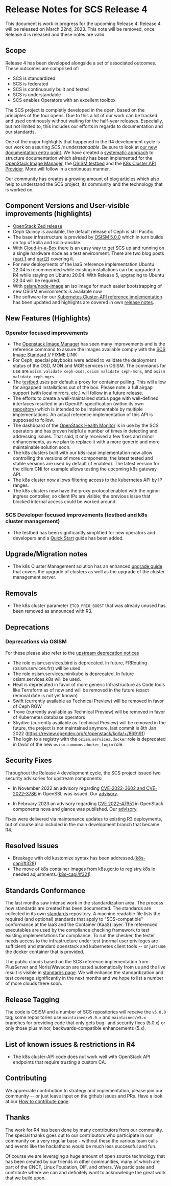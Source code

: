 # Release Notes for SCS Release 4

This document is work in progress for the upcoming Release 4.
Release 4 will be released on March 22nd, 2023. 
This note will be removed, once Release 4 is released and these notes are valid.


## Scope

Release 4 has been developed alongside a set of associated outcomes. These outcomes are comprised of:

* SCS is standardized
* SCS is federated
* SCS is continuously built and tested
* SCS is understandable
* SCS enables Operators with an excellent toolbox

The SCS project is completly developed in the open, based on the principles of the four opens. Due to this a lot of our work can be tracked and used continously without waiting for the half-year releases. Especially, but not limited to, this includes our efforts in regards to documentation and our standards.

One of the major highlights that happened in the R4 development cycle is our work on assuring _SCS is understandable_.
Be sure to look at [our new documentation entry point](https://docs.scs.community).
We have created a [systematic approach](https://github.com/SovereignCloudStack/docs/blob/main/community/contribute/adding-docs-guide.md) to structure documentation which already has been implemented for the [OpenStack Image Manager](https://docs.scs.community/docs/category/openstack-image-manager/),
the [OSISM testbed](https://docs.scs.community/docs/category/osism-testbed/) and the [K8s Cluster API Provider](https://docs.scs.community/docs/category/k8s-cluster-api-provider/). More will follow in a continuous manner.

Our community has creates a growing amount of [blog articles](https://scs.community/blog/) which also help to understand the SCS project, its community and the technology that is worked on.

## Component Versions and User-visible improvements (highlights)

* [OpenStack Zed release](https://releases.openstack.org/zed/highlights.html)
* Ceph Quincy is available, the default release of Ceph is still Pacific.
* The base infrastructure is provided by
  [OSISM 5.0.0](https://release.osism.tech/notes/5.0.0.html)
  which in turn builds on top of kolla and kolla-ansible.
* With [Cloud-in-a-Box](https://github.com/osism/cloud-in-a-box) there is an easy way to get SCS up and running on a single hardware node as a test environment. There are two blog posts ([part 1](https://scs.community/2023/03/15/ciab/) and [part2](https://scs.community/2023/03/15/ciab-2/)) covering it.
* For new deployments of the IaaS reference implementation Ubuntu 22.04 is recommended while existing installations can be upgraded to R4 while staying on Ubuntu 20.04. With Release 5, upgrading to Ubuntu 22.04 will be required.
* With [osism/node-image](https://github.com/osism/node-image) an iso image for much easier bootstrapping of new OSISM environments is available now
* The software for our [Kubernetes Cluster-API reference implementation](https://github.com/SovereignCloudStack/k8s-cluster-api-provider) has been updated and highlights are covered in own [release notes](https://github.com/SovereignCloudStack/k8s-cluster-api-provider/blob/main/Release-Notes-R4.md).<!--FIXME: We should link to docs.scs.community here.-->


## New Features (Highlights)

### Operator focused improvements

* The [Openstack Image Manager](https://github.com/osism/openstack-image-manager) has seen many improvements and is the reference command to assure the images available comply with the [SCS Image Standard]( ) // FIXME LINK
* For Ceph, special playbooks were added to validate the deployment status of the OSD, MON and MGR services in OSISM. The commands for use are `osism validate ceph-osds`, `osism validate ceph-mons`, and `osism validate ceph-mgrs`.
* The [testbed](https://github.com/osism/testbed) uses per default a proxy for container pulling. This will allow for airgapped installations out of the box. Please note: a full airgap support (with local mirrors, etc.) will follow in a future release.
* The efforts to create a well-maintained status page with well-defined interfaces resulted in an OpenAPI specification (within its own [repository](https://github.com/SovereignCloudStack/status-page-openapi)) which is intended to be implementable by multiple implementations. An actual reference implementation of this API is supposed to follow.
* The dashboard of the [OpenStack Health Monitor](https://github.com/SovereignCloudStack/openstack-health-monitor/) is in use by the SCS operators and has proven helpful a number of times in detecting and addressing issues. That said, it only received a few fixes and minor enhancements, as we plan to replace it with a more generic and more maintainable solution soon.
* The k8s clusters built with our k8s-capi implementation now allow controlling the versions of more components; the latest tested and stable versions are used by default (if enabled). The latest version for the cilium CNI for example allows testing the upcoming k8s gateway API.
* The k8s cluster now allows filtering access to the kubernetes API by IP ranges.
* The k8s clusters now have the proxy protocol enabled with the nginx-ingress controller, so client IPs are visible; the previous issue that blocked internal access could be worked around.

### SCS Developer focused improvements (testbed and k8s cluster management)

* The testbed has been significantly simplified for new operators and developers and a [Quick Start](https://docs.osism.tech/testbed/quickstart.html) guide has been added.

## Upgrade/Migration notes

* The k8s Cluster Management solution has an enhanced [upgrade guide](https://docs.scs.community/docs/k8s-cluster-api-provider/doc/Upgrade-Guide) that covers the upgrade of clusters as well as the upgrade of the cluster management server.

## Removals

* The k8s cluster parameter `ETCD_PRIO_BOOST` that was already unused has been removed as announced with R3.

## Deprecations

### Deprecations via OSISM

For these please also refer to the [upstream deprecation notices](https://release.osism.tech/notes/5.0.0.html#deprecations)

* The role osism.services.bird is deprecated. In future, FRRouting (osism.services.frr) will be used.
* The role osism.services.minikube is deprecated. In future osism.services.k8s will be used.
* Heat is deprecated in favor of more generic Infrastructure as Code tools like Terraform as of now and will be removed in the future (exact removal date is not yet known)
* Swift (currently available as Technical Preview) will be removed in favor of Ceph RGW
* Trove (currently available as Technical Preview) will be removed in favor of Kubernetes database operators
* Skydive (currently available as Technical Preview) will be removed in the future, the project is not maintained anymore, last commit is 8th Jan 2022 (<https://review.opendev.org/c/openstack/kolla/+/869191>)
* The login to a registry with the `osism.services.docker` role is deprecated in favor of the new `osism.commons.docker_login` role.

## Security Fixes

Throughout the Release 4 development cycle, the SCS project issued two security advisories for upstream components:

* In November 2022 an advisory regarding [CVE-2022-3602 and CVE-2022-3786](https://www.openssl.org/news/secadv/20221101.txt) in OpenSSL was issued.
Our [advisory](https://scs.community/security/2022/11/01/advisory-spookyssl/).

* In February 2023 an advisory regarding [CVE 2022-47951](https://cve.report/CVE-2022-47951) in OpenStack components nova and glance was published.
Our [advisory](https://scs.community/security/2023/01/24/cve-2022-47951/).

Fixes were delivered via maintenance updates to existing R3 deployments, but of course also included in the main development branch that became R4.

## Resolved Issues

* Breakage with old kustomize syntax has been addressed.([k8s-capi/#328](https://github.com/SovereignCloudStack/k8s-cluster-api-provider/issues/328))
* The move of k8s container images from k8s.gcr.io to registry.k8s.io needed adjustments.([k8s-capi/#321](https://github.com/SovereignCloudStack/k8s-cluster-api-provider/issues/321))

## Standards Conformance

The last months saw intense work in the standardization area. The process how standards are created has been documented.
The standards are collected in its own [standards](https://github.com/SovereignCloudStack/standards) repository.
A machine readable file lists the required (and optional) standards that apply to "SCS-compatible" conformance at
the IaaS and the Container (KaaS) layer. The referenced executables are used by the compliance checking framework
to test existing implementations for compliance. To run the checker, the tester needs access to the infrastructure
under test (normal user privileges are sufficient) and standard openstack and kubernetes client tools -- or just
use the docker container that is provided.

The public clouds based on the SCS reference implementation from PlusServer and Noris/Wavecon are tested automatically
from us and the live result is visible in [standards page](https://github.com/SovereignCloudStack/standards).
We will enhance the standardization and test coverage significantly in the next months and we hope to list a number
of more clouds there soon.

## Release Tagging

The code is OSISM and a number of SCS repositories will receive the `v5.0.0` tag; some repositories use
`maintained/v5.0.x` and `maintained/v5.x` branches for providing code that only gets bug- and security fixes (5.0.x)
or only those plus minor, backwards-compatible enhancements (5.x).

## List of known issues & restrictions in R4

* The k8s cluster-API code does not work well with OpenStack API endpoints that require trusting a custom CA.

## Contributing

We appreciate contribution to strategy and implementation, please join
our community -- or just leave input on the github issues and PRs.
Have a look at our [How to contribute page](https://scs.community/contribute/).

## Thanks

The work for R4 has been done by many contributors from our community.
The special thanks goes out to our contributors who participate in our community
on a very regular base - without these the various team calls and events like
the hackathons would be much less successful and fun.

Of course we are leveraging a huge amount of open source technology that has been
created by our friends in other communities, many of which are part of the
CNCF, Linux Foudation, OIF, and others. We participate and contribute where
we can and definitely want to acknowledge the great work that we build upon.

